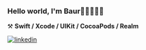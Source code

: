 ### Hello world, I'm Baur👋🏽👨🏽‍💻

⚒ **Swift / Xcode / UIKit / CocoaPods / Realm**

<a href="https://linkedin.com/in/baurrm" target="_blank">
<img src=https://img.shields.io/badge/linkedin-%231E77B5.svg?&style=for-the-badge&logo=linkedin&logoColor=white alt=linkedin style="margin-bottom: 5px;" />
</a>  
</div>
